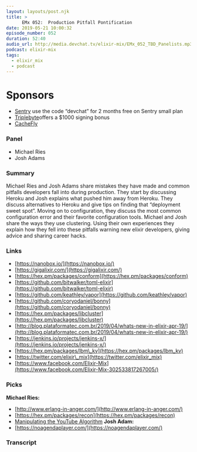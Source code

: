 ```yaml
---
layout: layouts/post.njk
title: >
      EMx 052:  Production Pitfall Pontification
date: 2019-05-21 10:00:32
episode_number: 052
duration: 52:40
audio_url: http://media.devchat.tv/elixir-mix/EMx_052_TBD_Panelists.mp3
podcast: elixir-mix
tags: 
  - elixir_mix
  - podcast
---
```


# **Sponsors**

- [Sentry](http://sentry.io/) use the code “devchat” for 2 months free on Sentry small plan
- [Triplebyte](https://triplebyte.com/elixir)offers a $1000 signing bonus
- [CacheFly](https://www.cachefly.com/)

### **Panel**

- Michael Ries
- Josh Adams

### **Summary**
Michael Ries and Josh Adams share mistakes they have made and common pitfalls developers fall into during production. They start by discussing Heroku and Josh explains what pushed him away from Heroku. They discuss alternatives to Heroku and give tips on finding that “deployment sweet spot”. Moving on to configuration, they discuss the most common configuration error and their favorite configuration tools. Michael and Josh share the ways they use clustering. Using their own experiences they explain how they fell into these pitfalls warning new elixir developers, giving advice and sharing career hacks. 
### **Links**

- [https://nanobox.io/](https://nanobox.io/)
- [https://gigalixir.com/](https://gigalixir.com/)
- [https://hex.pm/packages/conform](https://hex.pm/packages/conform)
- [https://github.com/bitwalker/toml-elixir](https://github.com/bitwalker/toml-elixir)
- [https://github.com/keathley/vapor](https://github.com/keathley/vapor)
- [https://github.com/coryodaniel/bonny](https://github.com/coryodaniel/bonny)
- [https://hex.pm/packages/libcluster](https://hex.pm/packages/libcluster)
- [http://blog.plataformatec.com.br/2019/04/whats-new-in-elixir-apr-19/](http://blog.plataformatec.com.br/2019/04/whats-new-in-elixir-apr-19/)
- [https://jenkins.io/projects/jenkins-x/](https://jenkins.io/projects/jenkins-x/)
- [https://hex.pm/packages/lbm\_kv](https://hex.pm/packages/lbm_kv)
- [https://twitter.com/elixir\_mix](https://twitter.com/elixir_mix)
- [https://www.facebook.com/Elixir-Mix](https://www.facebook.com/Elixir-Mix-302533817267005/)

### **Picks**
 **Michael Ries:**
- [http://www.erlang-in-anger.com/](http://www.erlang-in-anger.com/)
- [https://hex.pm/packages/recon](https://hex.pm/packages/recon)
- [Manipulating the YouTube Algorithm](https://www.youtube.com/watch?v=1PGm8LslEb4)
**Josh Adam:**
- [https://noagendaplayer.com/](https://noagendaplayer.com/)


### Transcript


